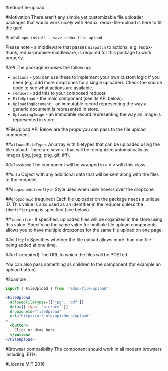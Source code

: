 #redux-file-upload

#Motivation
There aren't any simple yet customizable file uploader packages that would work nicely with Redux. redux-file-upload is here to fill the gap!

#Install
`npm install --save redux-file-upload`

Please note - a middleware that passes `dispatch` to actions, e.g. redux-thunk, redux-promise-middleware, is required for this package to work properly.

#API
The package exposes the following:

- `actions` - you can use these to implement your own custom logic if you need (e.g. add more dropzones for a single uploader). Check the source code to see what actions are available.
- `reducer` - add this to your composed reducer.
- `FileUpload` - the main component (see its API below).
- `UploadingDocument` - an immutable record representing the way a generic document is represented in store.
- `UploadingImage` - an immutable record representing the way an image is represented in store.

#FileUpload API
Below are the props you can pass to the file upload component.

##`allowedFileTypes`
An array with filetypes that can be uploaded using the file upload. There are several that will be recognized automatically as images (jpg, jpeg, png, gif, tiff).

##`className`
The component will be wrapped in a div with this class.

##`data`
Object with any additional data that will be sent along with the files to the endpoint.

##`dropzoneActiveStyle`
Style used when user hovers over the dropzone.

##`dropzoneId` (required)
Each file uploader on the package needs a unique ID. This value is also used as an identifier in the reducer unless the `identifier` prop is specified (see below).

##`identifier`
If specified, uploaded files will be organized in the store using this value. Specifying the same value for multiple file upload components allows you to have multiple dropzones for the same file upload on one page.

##`multiple`
Specifies whether the file upload allows more than one file being added at one time.

##`url` (required)
The URL to which the files will be POSTed.

You can also pass something as children to the component (for example an upload button).

#Example

```jsx
import { FileUpload } from 'redux-file-upload'

<FileUpload
  allowedFileTypes={['jpg', 'pdf']}
  data={{ type: 'picture' }}
  dropzoneId="fileUpload"
  url="https:/url.org/api/docs/upload"
>
  <button>
    Click or drag here
  </button>
</FileUpload>
```

#Browser compatibility
The component should work in all modern browsers including IE11+.

#License
MIT 2016
